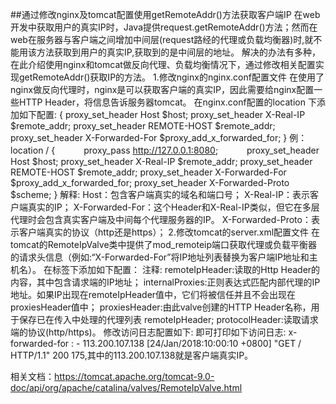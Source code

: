 ##通过修改nginx及tomcat配置使用getRemoteAddr()方法获取客户端IP
在web开发中获取用户的真实IP时，Java提供request.getRemoteAddr()方法；然而在web在服务器与客户端之间增加中间层(request路经的代理或负载均衡器)时,就不能用该方法获取到用户的真实IP,获取到的是中间层的地址。
解决的办法有多种，在此介绍使用nginx和tomcat做反向代理、负载均衡情况下，通过修改相关配置实现getRemoteAddr()获取IP的方法。
1.修改nginx的nginx.conf配置文件
在使用了nginx做反向代理时，nginx是可以获取客户端的真实IP，因此需要给nginx配置一些HTTP Header，将信息告诉服务器tomcat。
在nginx.conf配置的location 下添加如下配置:
{
proxy_set_header Host $host;
    proxy_set_header X-Real-IP $remote_addr;
    proxy_set_header REMOTE-HOST $remote_addr;
    proxy_set_header X-Forwarded-For $proxy_add_x_forwarded_for;
}
例：location / {
　　　proxy_pass http://127.0.0.1:8080;
　　　proxy_set_header Host $host;
      proxy_set_header X-Real-IP $remote_addr;
      proxy_set_header REMOTE-HOST $remote_addr;
      proxy_set_header X-Forwarded-For $proxy_add_x_forwarded_for;
	   proxy_set_header X-Forwarded-Proto $scheme;
}
解释:
Host：包含客户端真实的域名和端口号；
X-Real-IP：表示客户端真实的IP；
X-Forwarded-For：这个Header和X-Real-IP类似，但它在多层代理时会包含真实客户端及中间每个代理服务器的IP。
X-Forwarded-Proto：表示客户端真实的协议（http还是https）；
2.修改tomcat的server.xml配置文件
在tomcat的RemoteIpValve类中提供了mod_remoteip端口获取代理或负载平衡器的请求头信息（例如:“X-Forwarded-For”将IP地址列表替换为客户端IP地址和主机名）。
在<Host>标签下添加如下配置：
<Valve className="org.apache.catalina.valves.RemoteIpValve" 
internalProxies="192\.168\.0\.10|192\.168\.0\.11"        
        remoteIpHeader="x-forwarded-for" 
        proxiesHeader="x-forwarded-by" 
        protocolHeader="x-forwarded-proto"/>
注释:
remoteIpHeader:读取的Http Header的内容，其中包含请求端的IP地址；
internalProxies:正则表达式匹配内部代理的IP地址。如果IP出现在remoteIpHeader值中，它们将被信任并且不会出现在proxiesHeader值中；
proxiesHeader:由此valve创建的HTTP Header名称，用于保存已在传入中处理的代理列表 remoteIpHeader;
protocolHeader:读取请求端的协议(http/https)。
修改访问日志配置如下:
<Valve className="org.apache.catalina.valves.AccessLogValve" directory="logs"
          prefix="localhost_access_log" suffix=".txt"
          pattern="x-forwarded-for: % {x-forwarded-for}i %h %t &quot;%r&quot; %s %b"/>
即可打印如下访问日志:
x-forwarded-for : - 113.200.107.138 [24/Jan/2018:10:00:10 +0800] "GET / HTTP/1.1" 200 175,其中的113.200.107.138就是客户端真实IP。


相关文档：https://tomcat.apache.org/tomcat-9.0-doc/api/org/apache/catalina/valves/RemoteIpValve.html
